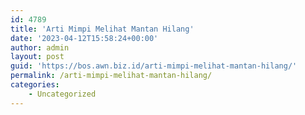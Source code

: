 ```yaml
---
id: 4789
title: 'Arti Mimpi Melihat Mantan Hilang'
date: '2023-04-12T15:58:24+00:00'
author: admin
layout: post
guid: 'https://bos.awn.biz.id/arti-mimpi-melihat-mantan-hilang/'
permalink: /arti-mimpi-melihat-mantan-hilang/
categories:
    - Uncategorized
---
```


